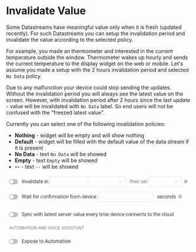 # Invalidate Value

Some Datastreams have meaningful value only when it is fresh \(updated recently\). For such Datastreams you can setup the invalidation period and invalidate the value according to the selected policy.

For example, you made an thermometer and interested in the current temperature outside the window. Thermometer wakes up hourly and sends the current temperature to the display widget on the web or mobile. Let's assume you made a setup with the 2 hours invalidation period and selected `No Data` policy.

Due to any malfunction your device could stop sending the updates. Without the invalidation period you will always see the latest value on the screen. However, with invalidation period after 2 hours since the last update - value will be invalidated with `No Data` label. So end users will not be confused with the "freezed latest value".

Currently you can select one of the following invalidation policies:

* **Nothing** - widget will be empty and will show nothing
* **Default** - widget will be filled with the default value of the data stream if it is present
* **No Data** - text `No Data` will be showed
* **Empty** - text `Empty` will be showed
* **--** - text `--` will be showed

![](../../../../../.gitbook/assets/invalidate.gif)



